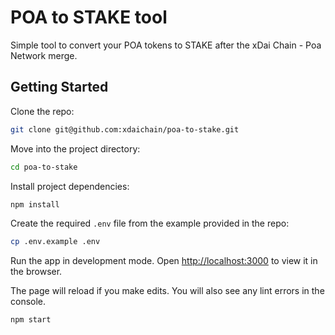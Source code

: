 # POA to STAKE tool

Simple tool to convert your POA tokens to STAKE after the xDai Chain - Poa Network merge.

## Getting Started

Clone the repo:

```sh
git clone git@github.com:xdaichain/poa-to-stake.git
```

Move into the project directory:

```sh
cd poa-to-stake
```

Install project dependencies:

```sh
npm install
```

Create the required `.env` file from the example provided in the repo:

```sh
cp .env.example .env
```

Run the app in development mode. Open [http://localhost:3000](http://localhost:3000) to view it in the browser.

The page will reload if you make edits. You will also see any lint errors in the console.

```sh
npm start
```
